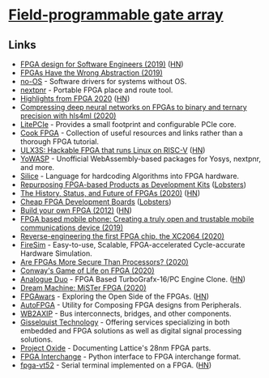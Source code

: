 # [Field-programmable gate array](https://en.wikipedia.org/wiki/Field-programmable_gate_array)

## Links

- [FPGA design for Software Engineers (2019)](https://www.walknsqualk.com/post/014-tiny-fpga-bx/) ([HN](https://news.ycombinator.com/item?id=21277580))
- [FPGAs Have the Wrong Abstraction (2019)](https://www.cs.cornell.edu/~asampson/blog/fpgaabstraction.html)
- [no-OS](https://github.com/analogdevicesinc/no-OS) - Software drivers for systems without OS.
- [nextpnr](https://github.com/YosysHQ/nextpnr) - Portable FPGA place and route tool.
- [Highlights from FPGA 2020](https://johnwickerson.wordpress.com/2020/02/27/highlights-from-fpga-2020/) ([HN](https://news.ycombinator.com/item?id=22439021))
- [Compressing deep neural networks on FPGAs to binary and ternary precision with hls4ml (2020)](https://arxiv.org/pdf/2003.06308.pdf)
- [LitePCIe](https://github.com/enjoy-digital/litepcie) - Provides a small footprint and configurable PCIe core.
- [Cook FPGA](https://github.com/lastweek/fpga_readings) - Collection of useful resources and links rather than a thorough FPGA tutorial.
- [ULX3S: Hackable FPGA that runs Linux on RISC-V](https://ulx3s.github.io/) ([HN](https://news.ycombinator.com/item?id=23513152))
- [YoWASP](https://yowasp.org/) - Unofficial WebAssembly-based packages for Yosys, nextpnr, and more.
- [Silice](https://github.com/sylefeb/Silice) - Language for hardcoding Algorithms into FPGA hardware.
- [Repurposing FPGA-based Products as Development Kits](https://geeklan.co.uk/files/ossg16072020-repurposing_obsolete_fpga_and_dev_kits.pdf) ([Lobsters](https://lobste.rs/s/bprw37/repurposing_fpga_based_products_as))
- [The History, Status, and Future of FPGAs (2020)](https://queue.acm.org/detail.cfm?id=3411759) ([HN](https://news.ycombinator.com/item?id=23927992))
- [Cheap FPGA Development Boards](https://joelw.id.au/FPGA/CheapFPGADevelopmentBoards) ([Lobsters](https://lobste.rs/s/uqc8vi/cheap_fpga_development_boards))
- [Build your own FPGA (2012)](http://blog.notdot.net/2012/10/Build-your-own-FPGA) ([HN](https://news.ycombinator.com/item?id=24252737))
- [FPGA based mobile phone: Creating a truly open and trustable mobile communications device (2019)](https://www.youtube.com/watch?v=KuNB4ocZDXA)
- [Reverse-engineering the first FPGA chip, the XC2064 (2020)](http://www.righto.com/2020/09/reverse-engineering-first-fpga-chip.html)
- [FireSim](https://github.com/firesim/firesim) - Easy-to-use, Scalable, FPGA-accelerated Cycle-accurate Hardware Simulation.
- [Are FPGAs More Secure Than Processors? (2020)](https://semiengineering.com/are-fpgas-more-secure-than-processors/)
- [Conway's Game of Life on FPGA (2020)](https://k155la3.blog/2020/10/09/conways-game-of-life-on-fpga/)
- [Analogue Duo](https://www.analogue.co/duo/) - FPGA Based TurboGrafx-16/PC Engine Clone. ([HN](https://news.ycombinator.com/item?id=24802193))
- [Dream Machine: MiSTer FPGA (2020)](https://felixleger.com/posts/20201018-misterfpga/)
- [FPGAwars](https://fpgawars.github.io/) - Exploring the Open Side of the FPGAs. ([HN](https://news.ycombinator.com/item?id=24940201))
- [AutoFPGA](https://github.com/ZipCPU/autofpga) - Utility for Composing FPGA designs from Peripherals.
- [WB2AXIP](https://github.com/ZipCPU/wb2axip) - Bus interconnects, bridges, and other components.
- [Gisselquist Technology](https://zipcpu.com/about/gisselquist-technology.html) - Offering services specializing in both embedded and FPGA solutions as well as digital signal processing solutions.
- [Project Oxide](https://github.com/daveshah1/prjoxide) - Documenting Lattice's 28nm FPGA parts.
- [FPGA Interchange](https://github.com/SymbiFlow/python-fpga-interchange) - Python interface to FPGA interchange format.
- [fpga-vt52](https://github.com/AndresNavarro82/vt52-fpga) - Serial terminal implemented on a FPGA. ([HN](https://news.ycombinator.com/item?id=25014323))
